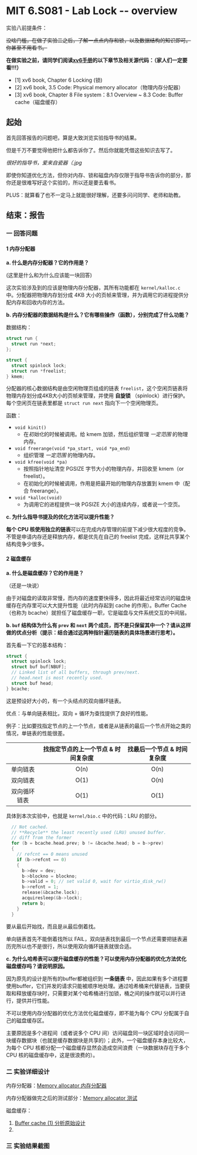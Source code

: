 # MIT 6.S081 - Lab Lock -- overview

实验八前提条件：

~~没啥门槛，在做了实验二之后，了解一点点内存和锁，以及数据结构的知识即可。你甚至不用看书。~~

**在做实验之前，请同学们阅读[xv6手册](https://pdos.csail.mit.edu/6.828/2020/xv6/book-riscv-rev1.pdf)的以下章节及相关源代码：（家人们一定要看!!!）**

- [1] xv6 book, Chapter 6 Locking (锁)
- [2] xv6 book, 3.5 Code: Physical memory allocator（物理内存分配器）
- [3] xv6 book, Chapter 8 File system：8.1 Overview ~ 8.3 Code: Buffer cache（磁盘缓存）

## 起始

首先回答报告的问题吧，算是大致浏览实验指导书的结果。

但是千万不要觉得他把什么都告诉你了。然后你就能凭借这些知识去写了。

*很好的指导书，爱来自瓷器（.jpg*

即使你知道优化方法，但你对内存、锁和磁盘内存仅限于指导书告诉你的部分，那你还是很难写好这个实验的，所以还是要去看书。

PLUS：就算看了也不一定马上就能很好理解，还要多问问同学、老师和助教。

## 结束：报告

### 一 回答问题

#### 1 内存分配器

**a. 什么是内存分配器？它的作用是？**

(这里是什么和为什么应该能一块回答)

这次实验涉及到的应该是物理内存分配器，其所有功能都在 `kernel/kalloc.c` 中。分配器把物理内存划分成 4KB 大小的页帧来管理，并为调用它的进程提供分配内存和回收内存的方法。



**b. 内存分配器的数据结构是什么？它有哪些操作（函数），分别完成了什么功能？**

数据结构：

```c
struct run {
  struct run *next;
};

struct {
  struct spinlock lock;
  struct run *freelist;
} kmem;
```

分配器的核心数据结构是由空闲物理页组成的链表 `freelist`，这个空闲页链表将物理内存划分成4KB大小的页帧来管理，并使用 **自旋锁** （spinlock）进行保护。每个空闲页在链表里都是 `struct run next` 指向下一个空闲物理页。

函数：

- `void kinit()`
  - 在*初始化*的时候被调用。给 kmem 加锁，然后组织管理 *一定范围* 的物理内存。
- `void freerange(void *pa_start, void *pa_end)`
  - 组织管理 *一定范围* 的物理内存。
- `void kfree(void *pa)`
  - 按照指针地址清空 PGSIZE 字节大小的物理内存，并回收至 kmem（or freelist）。
  - 在初始化的时候被调用，作用是把最开始的物理内存放置到 kmem 中（配合 freerange）。
- `void *kalloc(void)`
  - 为调用它的进程提供一块 PGSIZE 大小的连续内存，或者说一个空页。

**c. 为什么指导书提及的优化方法可以提升性能？**

**每个 CPU 核使用独立的链表**可以在完成内存管理的前提下减少很大程度的竞争。不管是申请内存还是释放内存，都是优先在自己的 freelist 完成，这样比共享某个结构竞争少很多。

#### 2 磁盘缓存

**a. 什么是磁盘缓存？它的作用是？**

（还是一块说）

由于对磁盘的读取非常慢，而内存的速度要快得多，因此将最近经常访问的磁盘块缓存在内存里可以大大提升性能（此时内存起到 cache 的作用）。Buffer Cache（也称为 bcache）就担任了磁盘缓存一职，它是磁盘与文件系统交互的中间层。



**b. `buf` 结构体为什么有 `prev` 和 `next` 两个成员，而不是只保留其中一个？请从这样做的优点分析（提示：结合通过这两种指针遍历链表的具体场景进行思考）。**

首先看一下它的基本结构：

```c
struct {
  struct spinlock lock;
  struct buf buf[NBUF];
  // Linked list of all buffers, through prev/next.
  // head.next is most recently used.
  struct buf head;
} bcache;
```

这是预设好大小的，有一个头结点的双向循环链表。

优点：与单向链表相比，双向 + 循环为查找提供了良好的性能。

例子：比如要找指定节点的上一个节点，或者是从链表的最后一个节点开始之类的情况，单链表的性能很差。

|              | 找指定节点的上一个节点 & 时间复杂度 | 找最后一个节点 & 时间复杂度 |
| :----------: | :---------------------------------: | :-------------------------: |
|   单向链表   |                O(n)                 |            O(n)             |
|   双向链表   |                O(1)                 |            O(n)             |
| 双向循环链表 |                O(1)                 |            O(1)             |

具体到本次实验中，也就是 `kernel/bio.c` 中的代码：LRU 的部分。

```c
  // Not cached.
  // **Recycle** the least recently used (LRU) unused buffer.
  // diff from the former
  for (b = bcache.head.prev; b != &bcache.head; b = b->prev)
  {
    // refcnt == 0 means unused
    if (b->refcnt == 0)
    {
      b->dev = dev;
      b->blockno = blockno;
      b->valid = 0; // set valid 0, wait for virtio_disk_rw()
      b->refcnt = 1;
      release(&bcache.lock);
      acquiresleep(&b->lock);
      return b;
    }
  }
```

要从最后开始找，而且是从最后倒着找。

单向链表首先不能倒着找所以 FAIL，双向链表找到最后一个节点还需要把链表遍历完所以也不是很行，所以使用双向循环链表就很合适。

**c. 为什么哈希表可以提升磁盘缓存的性能？可以使用内存分配器的优化方法优化磁盘缓存吗？请说明原因。**

因为原先的设计是所有的buffer都被组织到 **一条链表** 中，因此如果有多个进程要使用buffer，它们并发的请求只能被顺序地处理。通过哈希桶来代替链表，当要获取和释放缓存块时，只需要对某个哈希桶进行加锁，桶之间的操作就可以并行进行，提供并行性能。

不可以使用内存分配器的优化方法优化磁盘缓存，即不能为每个 CPU 分配属于自己的磁盘缓存区。

主要原因是多个进程间（或者说多个 CPU 间）访问磁盘同一块区域时会访问同一块缓存数据块（也就是缓存数据块是共享的）；此外，一个磁盘缓存本身比较大，为每个 CPU 核都分配一个磁盘缓存显然会造成空间浪费（一块数据块存在于多个 CPU 核的磁盘缓存中，这是很浪费的）。

### 二 实验详细设计

内存分配器：[Memory allocator 内存分配器](http://www.sheniao.top/index.php/os/117.html)

内存分配器做完之后的测试部分：[Memory allocator 测试](http://www.sheniao.top/index.php/os/116.html)

磁盘缓存：

1. [Buffer cache (1) 分析原始设计](http://www.sheniao.top/index.php/os/120.html)
2. 

### 三 实验结果截图